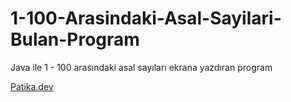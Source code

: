 # 1-100-Arasindaki-Asal-Sayilari-Bulan-Program
Java ile 1 - 100 arasındaki asal sayıları ekrana yazdıran program

[Patika.dev](https://www.patika.dev/tr)